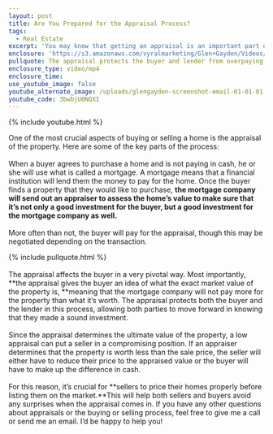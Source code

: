 ```yaml
---
layout: post
title: Are You Prepared for the Appraisal Process?
tags:
  - Real Estate
excerpt: 'You may know that getting an appraisal is an important part of any home purchase transaction, but do you know how the process works?'
enclosure: 'https://s3.amazonaws.com/vyralmarketing/Glen+Gayden/Videos/2017/Are+You+Prepared+for+the+Appraisal+Process%253F+-+Houston+Area+Real+Estate+Agent.mp4'
pullquote: The appraisal protects the buyer and lender from overpaying for the property.
enclosure_type: video/mp4
enclosure_time:
use_youtube_image: false
youtube_alternate_image: /uploads/glengayden-screenshot-email-01-01-01.jpg
youtube_code: 3bwbjU0NQXI
---
```



{% include youtube.html %}

One of the most crucial aspects of buying or selling a home is the appraisal of the property. Here are some of the key parts of the process:
<br>
<br>When a buyer agrees to purchase a home and is not paying in cash, he or she will use what is called a mortgage. A mortgage means that a financial institution will lend them the money to pay for the home. Once the buyer finds a property that they would like to purchase, **the mortgage company will send out an appraiser to assess the home’s value to make sure that it’s not only a good investment for the buyer, but a good investment for the mortgage company as well.**
<br>
<br>More often than not, the buyer will pay for the appraisal, though this may be negotiated depending on the transaction.

{% include pullquote.html %}
<br>
<br>The appraisal affects the buyer in a very pivotal way. Most importantly, **the appraisal gives the buyer an idea of what the exact market value of the property is,&nbsp;**meaning that the mortgage company will not pay more for the property than what it’s worth. The appraisal protects both the buyer and the lender in this process, allowing both parties to move forward in knowing that they made a sound investment.
<br>
<br>Since the appraisal determines the ultimate value of the property, a low appraisal can put a seller in a compromising position. If an appraiser determines that the property is worth less than the sale price, the seller will either have to reduce their price to the appraised value or the buyer will have to make up the difference in cash.
<br>
<br>For this reason, it’s crucial for **sellers to price their homes properly before listing them on the market.**This will help both sellers and buyers avoid any surprises when the appraisal comes in. If you have any other questions about appraisals or the buying or selling process, feel free to give me a call or send me an email. I’d be happy to help you!